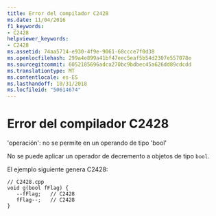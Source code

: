 ```yaml
---
title: Error del compilador C2428
ms.date: 11/04/2016
f1_keywords:
- C2428
helpviewer_keywords:
- C2428
ms.assetid: 74aa5714-e930-4f9e-9061-68ccce7f0d38
ms.openlocfilehash: 299a4e899a41bf47eec5eaf5b54d2307e557078e
ms.sourcegitcommit: 6052185696adca270bc9bdbec45a626dd89cdcdd
ms.translationtype: MT
ms.contentlocale: es-ES
ms.lasthandoff: 10/31/2018
ms.locfileid: "50614674"
---
```

# <a name="compiler-error-c2428"></a>Error del compilador C2428

'operación': no se permite en un operando de tipo 'bool'

No se puede aplicar un operador de decremento a objetos de tipo `bool`.

El ejemplo siguiente genera C2428:

```
// C2428.cpp
void g(bool fFlag) {
   --fFlag;   // C2428
   fFlag--;   // C2428
}
```